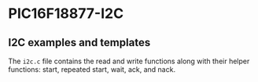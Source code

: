 # PIC16F18877-I2C
I2C examples and templates
---
The ```i2c.c``` file contains the read and write functions along with their helper functions: start, repeated start, wait, ack, and nack.
